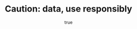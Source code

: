---
id: http://contentapi.theodi.org/caution-data-use-responsibly.json
web_url: http://theodi.org/blog/caution-data-use-responsibly
slug: caution-data-use-responsibly
title: 'Caution: data, use responsibly'
format: article
updated_at: '2016-01-13T17:07:52+00:00'
created_at: '2016-01-13T09:57:32+00:00'
tag_ids:
- blog
- ben-goldacre
- publishing
tags:
- id: http://contentapi.theodi.org/tags/articles/blog.json
  web_url: 
  title: Blog Post
  details:
    description: Blog Post
    short_description: 
    type: article
  content_with_tag:
    id: http://contentapi.theodi.org/with_tag.json?article=blog
    web_url: http://theodi.org/tags/blog
    slug: blog
  parent: 
- id: http://contentapi.theodi.org/tags/keywords/ben-goldacre.json
  web_url: 
  title: Ben Goldacre
  details:
    description: 
    short_description: 
    type: keyword
  content_with_tag:
    id: http://contentapi.theodi.org/with_tag.json?keyword=ben-goldacre
    web_url: http://theodi.org/tags/ben-goldacre
    slug: ben-goldacre
  parent: 
- id: http://contentapi.theodi.org/tags/keywords/publishing.json
  web_url: 
  title: publishing
  details:
    description: 
    short_description: 
    type: keyword
  content_with_tag:
    id: http://contentapi.theodi.org/with_tag.json?keyword=publishing
    web_url: http://theodi.org/tags/publishing
    slug: publishing
  parent: 
related:
- id: http://contentapi.theodi.org/ea-going-open-how-the-data-is-used.json
  web_url: http://theodi.org/ea-going-open-how-the-data-is-used
  slug: ea-going-open-how-the-data-is-used
  title: How the data is used
  format: article
  updated_at: '2015-12-09T11:35:01+00:00'
  created_at: '2015-11-20T15:19:45+00:00'
  tag_ids:
  - page
  - environment-agency
  - ea
  - uk
  - environmental
  - stories
  - evidence
- id: http://contentapi.theodi.org/what-is-open-data.json
  web_url: http://theodi.org/what-is-open-data
  slug: what-is-open-data
  title: What is open data?
  format: article
  updated_at: '2016-01-05T15:22:05+00:00'
  created_at: '2014-10-30T15:43:18+00:00'
  tag_ids:
  - page
  - open-data
  - explained
  - what-is
  - introduction
  - closed-data
  - shared-data
- id: http://contentapi.theodi.org/courses.json
  web_url: http://theodi.org/courses
  slug: courses
  title: Courses
  format: article
  updated_at: '2015-10-21T16:10:28+01:00'
  created_at: '2014-12-11T10:53:24+00:00'
  tag_ids:
  - page
  - courses
  - homepage
details:
  need_id: 
  business_proposition: false
  description: Should open data be published with guidelines on its use and limits?
    Senior Consultant Leigh Dodds thinks so, and draws on Open Prescribing to explain
    why
  excerpt: Should open data be published with guidelines on its use and limits? Senior
    Consultant Leigh Dodds thinks so, and draws on Open Prescribing to explain why
  language: en
  need_extended_font: false
  url: ''
  content: |+
    <p><em>Should open data be published with guidelines on its use and limits? Senior Consultant Leigh Dodds thinks so, and draws on Open Prescribing to explain why</em></p>

    <p><img src="http://bd7a65e2cb448908f934-86a50c88e47af9e1fb58ce0672b5a500.r32.cf3.rackcdn.com/uploads/assets/96/82/56968208d0d46207ac000003/caution.jpg" alt="null" class="img text-center" id="attachment-56968208f362be080a000013" /></p>

    <p><small>While data helps us make informed decisions, knowing its limits makes us more informed. <a rel="external" href="https://creativecommons.org/licenses/by/2.0/" title="CC BY 2.0">CC BY 2.0</a>, uploaded by <a href="https://www.flickr.com/photos/zengei/6296937017/in/photolist-aArrZB-69Fw5c-7JGufT-Ew3Uj-63r8za-Ew4yB-6FoP7r-4VPsiA-ziptcg-pn8JfQ-69Fwtv-amwhs-oTcJe-4VKbT4-5kHuTk-4VPsSy-4VPsAf-4VPtpE-3YUKr5-25Fdvr-25Fdyk-25FdEn-a3ZXT6-53uBD2-8Q3Zdn-bwR4v-9DGBMJ-a43Qcy-auVFWq-9BZ7Gj-zCvLjZ-65SqpJ-6vhW4m-f4aqj8-bCYEw9-ydcDrP-xVzf7W-48r7x-7WL2J9-4zpjax-8eRWPN-daYemu-5A6YCF-c5jeJY-9WfL6t-9EMFyv-pDoRDz-5STpvi-7WQbwH-ncXDT4 “Dwayne Bent&quot;">Dwayne Bent</a>.</small></p>

    <p>In December 2015, Ben Goldacre and Anna Powell-Smith launched the beta of <a rel="external" href="https://openprescribing.net" title="Open Prescribing">Open Prescribing</a>. The site, which was swiftly celebrated in the open data community and beyond, provides insight into the prescribing practices of GPs around the UK. Its visualisations and reports give an entirely new perspective on some of the bulk open datasets available from the NHS. </p>

    <p>Open Prescribing is a fantastic demonstration of how openly publishing data can unlock new, creative uses.</p>

    <p>There is a particular feature of the site which piqued my interest: a page entitled, &lsquo;<a rel="external" href="https://openprescribing.net/caution/" title="Caution: how to use the data responsibly">Caution: how to use the data responsibly</a>&rsquo;. Goldacre and Powell-Smith have included some clear guidance that helps users to properly interpret their findings, including: </p>

    <ul>
      <li>guidance on how to interpret high and low values for the measurements, encouraging thought into what patterns they may or may not demonstrate – because of differences in population around a practice, for example</li>
      <li>notes on how the individual measures were decided upon</li>
      <li>insight into the importance of specific drugs and measures for a non-specialist audience</li>
      <li>links to useful background information from the original data publishers</li>
    </ul>

    <p>The &lsquo;<a rel="external" href="https://openprescribing.net/about/" title="About">About</a>&rsquo; page for the site also attributes all of the datasets that were used as input to the analysis.</p>

    <p>Clear attribution, provenance reporting and guidance on limits to the analysis might be expected from authors with a background in evidence-based medicine. It’s not yet normal practice within the open data community. But it should be.</p>

    <p>As a society, we are making an increasing number of decisions based on data, about our health, economy and businesses. So it’s becoming more and more important that we know the limits of what that data can reliably tell us. Data enables informed decisions. Knowing the limits of data also makes us more informed.</p>

    <p>In my opinion all data analysis should have an equivalent of the Open Prescribing “/caution” URL. </p>

    <p>To achieve this data users need to know more about how data is collected and processed before it is published. This is why the <a rel="external" href="https://certificates.theodi.org/en/about/whatyouneed" title="higher levels of Open Data Certificate">higher levels of Open Data Certificate</a> require publishers to: </p>

    <ul>
      <li>document any known quality issues or limitations with the data</li>
      <li>publish details of their quality control processes, including how to report errors</li>
      <li>describe the provenance of the data, e.g. how it was collected and analysed</li>
    </ul>

    <p>That information provides the necessary foundation for re-users to properly interpret and apply data. This information can then be cited, as it is on Open Prescribing, to help downstream users understand the impacts on any analysis.</p>

    <p>Documenting the datasets used in an analysis is another norm that’s common in the medical and scientific communities. Linking to source datasets is the basis for citation analysis in academic research. These links power many types of discovery tools, and help improve reproducibility and transparency in research. </p>

    <p>Use of <a rel="external" href="http://theodi.org/guides/publishers-guide-to-the-open-data-rights-statement-vocabulary" title="machine-readable attributions">machine-readable attributions</a> could do the same for more general uses of data online. In the early days of the web, developers would “view source” to view the markup behind a webpage to learn how it was put together. The ability to “view sources” to discover the data underlying an application or data analysis would be a useful feature for the data web.</p>

    <p>So, if you’re doing some data analysis, follow the best practices embodied by Open Prescribing and help users and other developers to understand how you’ve achieved your results.</p>

    <p><em><strong>Leigh Dodds is a <a rel="external" href="https://theodi.org/team/leigh-dodds">Senior Consultant</a> at the ODI. Follow <a rel="external" href="https://twitter.com/ldodds">@ldodds</a> on Twitter.</strong></em></p>

    <p><em><strong>If you have ideas or experience in open data that you&rsquo;d like to share, <a href="&#109;&#097;&#105;&#108;&#116;&#111;:&#112;&#114;&#111;&#100;&#117;&#099;&#116;&#105;&#111;&#110;&#064;&#116;&#104;&#101;&#111;&#100;&#105;&#046;&#111;&#114;&#103;" title="pitch us a blog">pitch us a blog</a> or tweet us at <a rel="external" href="https://twitter.com/odihq" title="@ODIHQ">@ODIHQ</a>.</strong></em></p>

  media_enquiries_name: ''
  media_enquiries_email: ''
  media_enquiries_telephone: ''
  alternative_title: 'Caution: data, use responsibly'
  organizations: []
  author:
    name: Leigh Dodds
    slug: leigh-dodds
    web_url: http://theodi.org/team/leigh-dodds
    tag_ids:
    - team
    - rnd-programme
    - staff
  nodes: []
author:
  name: Leigh Dodds
  slug: leigh-dodds
  web_url: http://theodi.org/team/leigh-dodds
  tag_ids:
  - team
  - rnd-programme
  - staff
nodes: []
organizations: []
related_external_links: []
---
